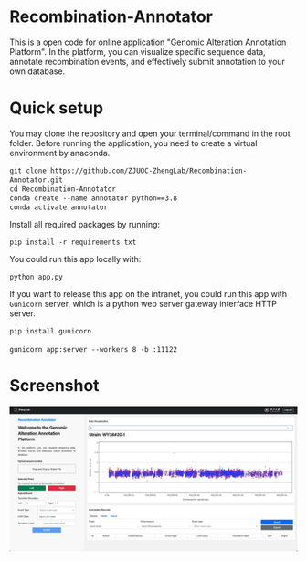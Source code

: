# Recombination-Annotator
This is a open code for online application "Genomic Alteration Annotation Platform". In the platform, you can visualize specific sequence data, annotate recombination events, and effectively submit annotation to your own database.

# Quick setup

You may clone the repository and open your terminal/command in the root folder. Before running the application, you need to create a virtual environment by anaconda.

```
git clone https://github.com/ZJUOC-ZhengLab/Recombination-Annotator.git
cd Recombination-Annotator
conda create --name annotator python==3.8
conda activate annotator
```

Install all required packages by running:
```
pip install -r requirements.txt
```

You could run this app locally with:
```
python app.py
```

If you want to release this app on the intranet, you could run this app with `Gunicorn` server, which is a python web server gateway interface HTTP server.
```
pip install gunicorn

gunicorn app:server --workers 8 -b :11122
```


# Screenshot

![screenshot](img/screenshot.jpg)